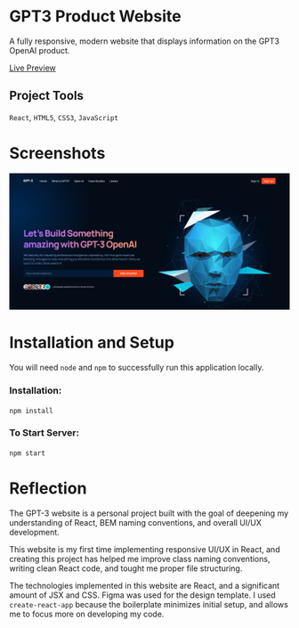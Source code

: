 # GPT3 Product Website
A fully responsive, modern website that displays information on the GPT3 OpenAI product.

[Live Preview](https://neptunerjo.github.io/gpt3/)

## Project Tools

`React`, `HTML5`, `CSS3`, `JavaScript`

# Screenshots
![Desktop Preview](public/desktop-home.png?raw=true)


# Installation and Setup
You will need `node` and `npm` to successfully run this application locally.

### Installation:
`npm install`

### To Start Server:
`npm start`

# Reflection

The GPT-3 website is a personal project built with the goal of deepening my understanding of React, BEM naming conventions, and overall UI/UX development.

This website is my first time implementing responsive UI/UX in React, and creating this project has helped me improve class naming conventions, writing clean React code, and tought me proper file structuring.

The technologies implemented in this website are React, and a significant amount of JSX and CSS. Figma was used for the design template. I used `create-react-app` because the boilerplate minimizes initial setup, and allows me to focus more on developing my code.
